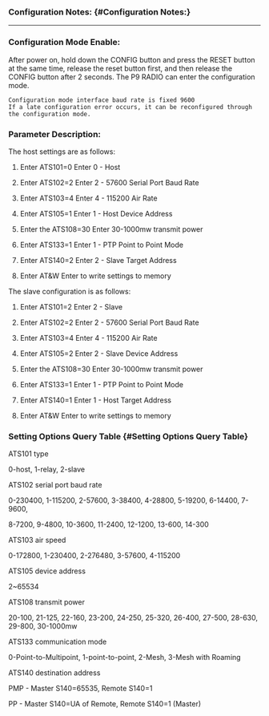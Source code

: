 ### Configuration Notes: {#Configuration Notes:}

---

### Configuration Mode Enable:

After power on, hold down the CONFIG button and press the RESET button at the same time, release the reset button first, and then release the CONFIG button after 2 seconds. The P9 RADIO can enter the configuration mode.

```
Configuration mode interface baud rate is fixed 9600
If a late configuration error occurs, it can be reconfigured through the configuration mode.
```

### Parameter Description:

The host settings are as follows:

1. Enter ATS101=0 Enter 0 - Host

2. Enter ATS102=2 Enter 2 - 57600 Serial Port Baud Rate

3. Enter ATS103=4 Enter 4 - 115200 Air Rate

4. Enter ATS105=1 Enter 1 - Host Device Address

5. Enter the ATS108=30 Enter 30-1000mw transmit power

6. Enter ATS133=1 Enter 1 - PTP Point to Point Mode

7. Enter ATS140=2 Enter 2 - Slave Target Address

8. Enter AT&W Enter to write settings to memory

The slave configuration is as follows:

1. Enter ATS101=2 Enter 2 - Slave

2. Enter ATS102=2 Enter 2 - 57600 Serial Port Baud Rate

3. Enter ATS103=4 Enter 4 - 115200 Air Rate

4. Enter ATS105=2 Enter 2 - Slave Device Address

5. Enter the ATS108=30 Enter 30-1000mw transmit power

6. Enter ATS133=1 Enter 1 - PTP Point to Point Mode

7. Enter ATS140=1 Enter 1 - Host Target Address

8. Enter AT&W Enter to write settings to memory

### Setting Options Query Table {#Setting Options Query Table}

ATS101 type

0-host, 1-relay, 2-slave

ATS102 serial port baud rate

0-230400, 1-115200, 2-57600, 3-38400, 4-28800, 5-19200, 6-14400, 7-9600,

8-7200, 9-4800, 10-3600, 11-2400, 12-1200, 13-600, 14-300

ATS103 air speed

0-172800, 1-230400, 2-276480, 3-57600, 4-115200

ATS105 device address

2~65534

ATS108 transmit power

20-100, 21-125, 22-160, 23-200, 24-250, 25-320, 26-400, 27-500, 28-630, 29-800, 30-1000mw

ATS133 communication mode

0-Point-to-Multipoint, 1-point-to-point, 2-Mesh, 3-Mesh with Roaming

ATS140 destination address

PMP - Master S140=65535, Remote S140=1

PP - Master S140=UA of Remote, Remote S140=1 \(Master\)